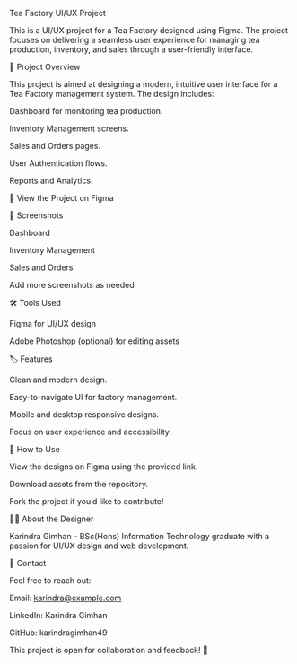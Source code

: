 Tea Factory UI/UX Project



This is a UI/UX project for a Tea Factory designed using Figma. The project focuses on delivering a seamless user experience for managing tea production, inventory, and sales through a user-friendly interface.

📌 Project Overview

This project is aimed at designing a modern, intuitive user interface for a Tea Factory management system. The design includes:

Dashboard for monitoring tea production.

Inventory Management screens.

Sales and Orders pages.

User Authentication flows.

Reports and Analytics.

🔗 View the Project on Figma

📸 Screenshots

Dashboard



Inventory Management



Sales and Orders



Add more screenshots as needed

🛠️ Tools Used

Figma for UI/UX design

Adobe Photoshop (optional) for editing assets

🏷️ Features

Clean and modern design.

Easy-to-navigate UI for factory management.

Mobile and desktop responsive designs.

Focus on user experience and accessibility.

📄 How to Use

View the designs on Figma using the provided link.

Download assets from the repository.

Fork the project if you’d like to contribute!

🧑‍💻 About the Designer

Karindra Gimhan – BSc(Hons) Information Technology graduate with a passion for UI/UX design and web development.

📧 Contact

Feel free to reach out:

Email: karindra@example.com

LinkedIn: Karindra Gimhan

GitHub: karindragimhan49

This project is open for collaboration and feedback! 🚀
